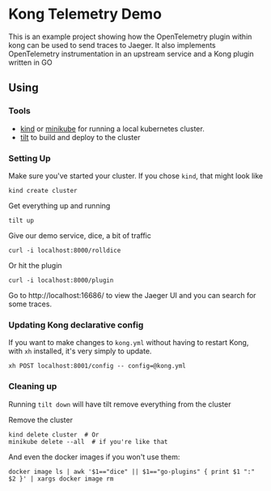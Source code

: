 
# Kong Telemetry Demo

This is an example project showing how the OpenTelemetry plugin within
kong can be used to send traces to Jaeger.
It also implements OpenTelemetry instrumentation in an upstream service
and a Kong plugin written in GO

## Using

### Tools
- [kind](https://kind.sigs.k8s.io/) or [minikube](https://minikube.sigs.k8s.io/)
  for running a local kubernetes cluster.
- [tilt](https://tilt.dev/) to build and deploy to the cluster

### Setting Up

Make sure you've started your cluster. If you chose `kind`, that might look
like
```shell
kind create cluster
```

Get everything up and running
```shell
tilt up
```

Give our demo service, dice, a bit of traffic
```shell
curl -i localhost:8000/rolldice
```

Or hit the plugin
```shell
curl -i localhost:8000/plugin
```

Go to http://localhost:16686/ to view the Jaeger UI and you can search for
some traces.

### Updating Kong declarative config

If you want to make changes to `kong.yml` without having to restart Kong,
with `xh` installed, it's very simply to update.

```shell
xh POST localhost:8001/config -- config=@kong.yml
```
<!--
TODO: check if this works with curl

    curl -i -X POST http://localhost:8001/config -d config=@kong.yml
-->

### Cleaning up

Running `tilt down` will have tilt remove everything from the cluster

Remove the cluster
```shell
kind delete cluster  # Or
minikube delete --all  # if you're like that
```

And even the docker images if you won't use them:
```
docker image ls | awk '$1=="dice" || $1=="go-plugins" { print $1 ":" $2 }' | xargs docker image rm
```
